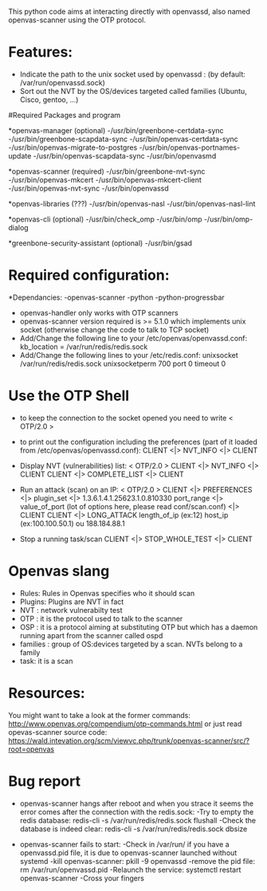 

This python code aims at interacting directly with openvassd, also named openvas-scanner using the OTP protocol.

# Features:

* Indicate the path to the unix socket used by openvassd : (by default: /var/run/openvassd.sock)
* Sort out the NVT by the OS/devices targeted called families (Ubuntu, Cisco, gentoo, ...)

#Required Packages and program

*openvas-manager (optional)
-/usr/bin/greenbone-certdata-sync
-/usr/bin/greenbone-scapdata-sync
-/usr/bin/openvas-certdata-sync
-/usr/bin/openvas-migrate-to-postgres
-/usr/bin/openvas-portnames-update
-/usr/bin/openvas-scapdata-sync
-/usr/bin/openvasmd

*openvas-scanner (required)
-/usr/bin/greenbone-nvt-sync
-/usr/bin/openvas-mkcert
-/usr/bin/openvas-mkcert-client
-/usr/bin/openvas-nvt-sync
-/usr/bin/openvassd

*openvas-libraries (???)
-/usr/bin/openvas-nasl
-/usr/bin/openvas-nasl-lint

*openvas-cli (optional)
-/usr/bin/check_omp
-/usr/bin/omp
-/usr/bin/omp-dialog

*greenbone-security-assistant (optional)
-/usr/bin/gsad


# Required configuration:

*Dependancies:
-openvas-scanner
-python
-python-progressbar

* openvas-handler only works with OTP scanners
* openvas-scanner version required is >= 5.1.0 which implements unix socket (otherwise change the code to talk to TCP socket)
* Add/Change the following line to your /etc/openvas/openvassd.conf: kb_location = /var/run/redis/redis.sock
* Add/Change the following lines to your /etc/redis.conf:
unixsocket /var/run/redis/redis.sock
unixsocketperm 700
port 0
timeout 0


# Use the OTP Shell

* to keep the connection to the socket opened you need to write
< OTP/2.0 >

* to print out the configuration including the preferences (part of it loaded from /etc/openvas/openvassd.conf):
CLIENT <|> NVT_INFO <|> CLIENT

* Display NVT (vulnerabilities) list:
< OTP/2.0 >
CLIENT <|> NVT_INFO <|> CLIENT
CLIENT <|> COMPLETE_LIST <|> CLIENT

* Run an attack (scan) on an IP:
< OTP/2.0 >
CLIENT <|> PREFERENCES <|>
plugin_set <|> 1.3.6.1.4.1.25623.1.0.810330
port_range <|> value_of_port
(lot of options here, please read conf/scan.conf)
<|> CLIENT
CLIENT <|> LONG_ATTACK 
length_of_ip (ex:12)
host_ip (ex:100.100.50.1) ou 188.184.88.1

* Stop a running task/scan
CLIENT <|> STOP_WHOLE_TEST <|> CLIENT

# Openvas slang
* Rules: Rules in Openvas specifies who it should scan
* Plugins: Plugins are NVT in fact
* NVT : network vulnerabilty test
* OTP : it is the protocol used to talk to the scanner
* OSP : it is a protocol aiming at substituting OTP but which has a daemon running apart from the scanner called ospd
* families : group of OS:devices targeted by a scan. NVTs belong to a family
* task: it is a scan

# Resources:
You might want to take a look at the former commands: http://www.openvas.org/compendium/otp-commands.html
or just read opevas-scanner source code: https://wald.intevation.org/scm/viewvc.php/trunk/openvas-scanner/src/?root=openvas

# Bug report

* openvas-scanner hangs after reboot and when you strace it seems the error comes after the connection with the redis.sock:
-Try to empty the redis database: redis-cli -s /var/run/redis/redis.sock flushall
-Check the database is indeed clear: redis-cli -s /var/run/redis/redis.sock dbsize

* openvas-scanner fails to start:
-Check in /var/run/ if you have a openvassd.pid file, it is due to openvas-scanner launched without systemd
-kill openvas-scanner: pkill -9 openvassd
-remove the pid file: rm /var/run/openvassd.pid
-Relaunch the service: systemctl restart openvas-scanner
-Cross your fingers
